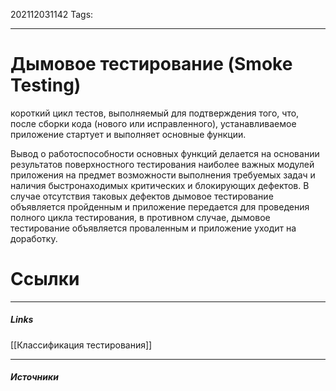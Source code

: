 202112031142
Tags:
___
# Дымовое тестирование **(Smoke Testing)**
короткий цикл тестов, выполняемый для подтверждения того, что, после сборки кода (нового или исправленного), устанавливаемое приложение стартует и выполняет основные функции.

Вывод о работоспособности основных функций делается на основании результатов поверхностного тестирования наиболее важных модулей приложения на предмет возможности выполнения требуемых задач и наличия быстронаходимых критических и блокирующих дефектов.
В случае отсутствия таковых дефектов дымовое тестирование объявляется пройденным и приложение передается для проведения полного цикла тестирования, в противном случае, дымовое тестирование объявляется проваленным и приложение уходит на доработку.



# Ссылки
___
##### Links
[[Классификация тестирования]]

---
##### Источники
